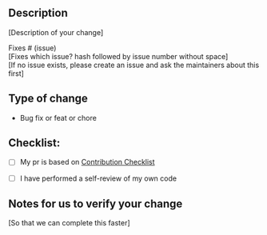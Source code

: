 

## Description

[Description of your change]

Fixes # (issue)
<br>
[Fixes which issue? hash followed by issue number without space]
<br>
[If no issue exists, please create an issue and ask the maintainers about this first]


## Type of change

- Bug fix or feat or chore


## Checklist:

- [ ] My pr is based on [Contribution Checklist](https://github.com/amogh2019/bajte-reh-bas/blob/main/CONTRIBUTING.md)
- [ ] I have performed a self-review of my own code


## Notes for us to verify your change

[So that we can complete this faster]
